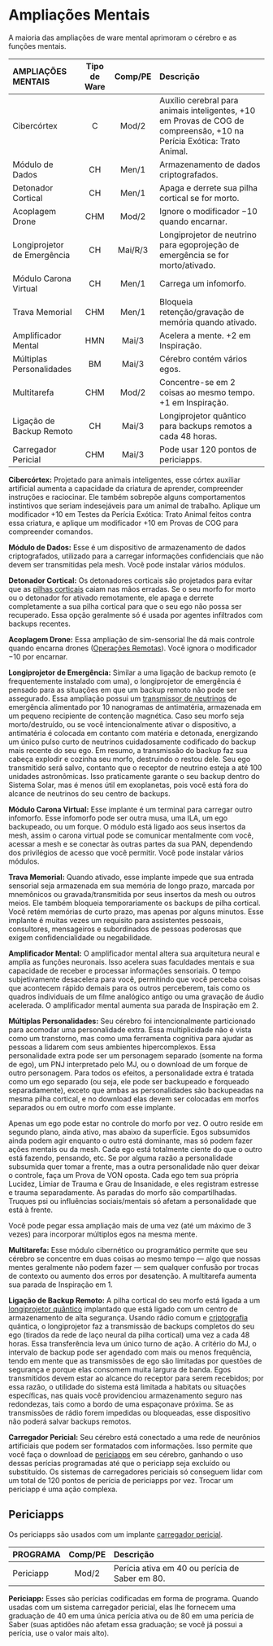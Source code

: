 # Ampliações Mentais

A maioria das ampliações de ware mental aprimoram o cérebro e as funções mentais.

| AMPLIAÇÕES MENTAIS          | Tipo de Ware | Comp/<!-- CLEANED wbr -->PE | Descrição                                                                                                              |
|:--------------------------- |:------------:|:-------------------------------------:|:---------------------------------------------------------------------------------------------------------------------- |
| Cibercórtex                 |      C       |                 Mod/2                 | Auxílio cerebral para animais inteligentes, +10 em Provas de COG de compreensão, +10 na Perícia Exótica: Trato Animal. |
| Módulo de Dados             |      CH      |                 Men/1                 | Armazenamento de dados criptografados.                                                                                 |
| Detonador Cortical          |      CH      |                 Men/1                 | Apaga e derrete sua pilha cortical se for morto.                                                                       |
| Acoplagem Drone             |     CHM      |                 Mod/2                 | Ignore o modificador −10 quando encarnar.                                                                              |
| Longiprojetor de Emergência |      CH      |                Mai/R/3                | Longiprojetor de neutrino para egoprojeção de emergência se for morto/ativado.                                         |
| Módulo Carona Virtual       |      CH      |                 Men/1                 | Carrega um infomorfo.                                                                                                  |
| Trava Memorial              |     CHM      |                 Men/1                 | Bloqueia retenção/gravação de memória quando ativado.                                                                  |
| Amplificador Mental         |     HMN      |                 Mai/3                 | Acelera a mente. +2 em Inspiração.                                                                                     |
| Múltiplas Personalidades    |      BM      |                 Mai/3                 | Cérebro contém vários egos.                                                                                            |
| Multitarefa                 |     CHM      |                 Mod/2                 | Concentre-se em 2 coisas ao mesmo tempo. +1 em Inspiração.                                                             |
| Ligação de Backup Remoto    |      CH      |                 Mai/3                 | Longiprojetor quântico para backups remotos a cada 48 horas.                                                           |
| Carregador Pericial         |     CHM      |                 Mai/3                 | Pode usar 120 pontos de periciapps.                                                                                    |

**Cibercórtex:** Projetado para animais inteligentes, esse córtex auxiliar artificial aumenta a capacidade da criatura de aprender, compreender instruções e raciocinar. Ele também sobrepõe alguns comportamentos instintivos que seriam indesejáveis para um animal de trabalho. Aplique um modificador +10 em Testes da Perícia Exótica: Trato Animal feitos contra essa criatura, e aplique um modificador +10 em Provas de COG para compreender comandos.

**Módulo de Dados:** Esse é um dispositivo de armazenamento de dados criptografados, utilizado para a carregar informações confidenciais que não devem ser transmitidas pela mesh. Você pode instalar vários módulos.

**Detonador Cortical:** Os detonadores corticais são projetados para evitar que as [pilhas corticais](05-common-tech-and-ware.md#standard-augmentations) caiam nas mãos erradas. Se o seu morfo for morto ou o detonador for ativado remotamente, ele apaga e derrete completamente a sua pilha cortical para que o seu ego não possa ser recuperado. Essa opção geralmente só é usada por agentes infiltrados com backups recentes.

**Acoplagem Drone:** Essa ampliação de sim-sensorial lhe dá mais controle quando encarna drones ([Operações Remotas](21-robots.md#remote-operations)). Você ignora o modificador −10 por encarnar.

**Longiprojetor de Emergência:** Similar a uma ligação de backup remoto (e frequentemente instalado com uma), o longiprojetor de emergência é pensado para as situações em que um backup remoto não pode ser assegurado. Essa ampliação possui um [transmissor de neutrinos](16-comms-and-mesh-gear.md#neutrino-communicators) de emergência alimentado por 10 nanogramas de antimatéria, armazenada em um pequeno recipiente de contenção magnética. Caso seu morfo seja morto/destruído, ou se você intencionalmente ativar o dispositivo, a antimatéria é colocada em contanto com matéria e detonada, energizando um único pulso curto de neutrinos cuidadosamente codificado do backup mais recente do seu ego. Em resumo, a transmissão do backup faz sua cabeça explodir e cozinha seu morfo, destruindo o restou dele. Seu ego transmitido será salvo, contanto que o receptor de neutrino esteja a até 100 unidades astronômicas. Isso praticamente garante o seu backup dentro do Sistema Solar, mas é menos útil em exoplanetas, pois você está fora do alcance de neutrinos do seu centro de backups.

**Módulo Carona Virtual:** Esse implante é um terminal para carregar outro infomorfo. Esse infomorfo pode ser outra musa, uma ILA, um ego backupeado, ou um forque. O módulo está ligado aos seus insertos da mesh, assim o carona virtual pode se comunicar mentalmente com você, acessar a mesh e se conectar às outras partes da sua PAN, dependendo dos privilégios de acesso que você permitir. Você pode instalar vários módulos.

**Trava Memorial:** Quando ativado, esse implante impede que sua entrada sensorial seja armazenada em sua memória de longo prazo, marcada por mnemônicos ou gravada/transmitida por seus insertos da mesh ou outros meios. Ele também bloqueia temporariamente os backups de pilha cortical. Você retém memórias de curto prazo, mas apenas por alguns minutos. Esse implante é muitas vezes um requisito para assistentes pessoais, consultores, mensageiros e subordinados de pessoas poderosas que exigem confidencialidade ou negabilidade.

**Amplificador Mental:** O amplificador mental altera sua arquitetura neural e amplia as funções neuronais. Isso acelera suas faculdades mentais e sua capacidade de receber e processar informações sensoriais. O tempo subjetivamente desacelera para você, permitindo que você perceba coisas que acontecem rápido demais para os outros perceberem, tais como os quadros individuais de um filme analógico antigo ou uma gravação de áudio acelerada. O amplificador mental aumenta sua parada de Inspiração em 2.

**Múltiplas Personalidades:** Seu cérebro foi intencionalmente particionado para acomodar uma personalidade extra. Essa multiplicidade não é vista como um transtorno, mas como uma ferramenta cognitiva para ajudar as pessoas a lidarem com seus ambientes hipercomplexos. Essa personalidade extra pode ser um personagem separado (somente na forma de ego), um PNJ interpretado pelo MJ, ou o download de um forque de outro personagem. Para todos os efeitos, a personalidade extra é tratada como um ego separado (ou seja, ele pode ser backupeado e forqueado separadamente), exceto que ambas as personalidades são backupeadas na mesma pilha cortical, e no download elas devem ser colocadas em morfos separados ou em outro morfo com esse implante.

Apenas um ego pode estar no controle do morfo por vez. O outro reside em segundo plano, ainda ativo, mas abaixo da superfície. Egos subsumidos ainda podem agir enquanto o outro está dominante, mas só podem fazer ações mentais ou da mesh. Cada ego está totalmente ciente do que o outro está fazendo, pensando, etc. Se por alguma razão a personalidade subsumida quer tomar a frente, mas a outra personalidade não quer deixar o controle, faça um Prova de VON oposta. Cada ego tem sua própria Lucidez, Limiar de Trauma e Grau de Insanidade, e eles registram estresse e trauma separadamente. As paradas do morfo são compartilhadas. Truques psi ou influências sociais/mentais só afetam a personalidade que está à frente.

Você pode pegar essa ampliação mais de uma vez (até um máximo de 3 vezes) para incorporar múltiplos egos na mesma mente.

**Multitarefa:** Esse módulo cibernético ou programático permite que seu cérebro se concentre em duas coisas ao mesmo tempo — algo que nossas mentes geralmente não podem fazer — sem qualquer confusão por trocas de contexto ou aumento dos erros por desatenção. A multitarefa aumenta sua parada de Inspiração em 1.

**Ligação de Backup Remoto:** A pilha cortical do seu morfo está ligada a um [longiprojetor quântico](16-comms-and-mesh-gear.md#quantum-farcasters) implantado que está ligado com um centro de armazenamento de alta segurança. Usando rádio comum e [criptografia](../13/05-authentication-and-encryption.md#encryption) quântica, o longiprojetor faz a transmissão de backups completos do seu ego (tirados da rede de laço neural da pilha cortical) uma vez a cada 48 horas. Essa transferência leva um único turno de ação. A critério do MJ, o intervalo de backup pode ser agendado com mais ou menos frequência, tendo em mente que as transmissões de ego são limitadas por questões de segurança e porque elas consomem muita largura de banda. Egos transmitidos devem estar ao alcance do receptor para serem recebidos; por essa razão, o utilidade do sistema está limitada a habitats ou situações específicas, nas quais você providenciou armazenamento seguro nas redondezas, tais como a bordo de uma espaçonave próxima. Se as transmissões de rádio forem impedidas ou bloqueadas, esse dispositivo não poderá salvar backups remotos.

**Carregador Pericial:** Seu cérebro está conectado a uma rede de neurônios artificiais que podem ser formatados com informações. Isso permite que você faça o download de [periciapps](#skillsofts) em seu cérebro, ganhando o uso dessas perícias programadas até que o periciapp seja excluído ou substituído. Os sistemas de carregadores periciais só conseguem lidar com um total de 120 pontos de perícia de periciapps por vez. Trocar um periciapp é uma ação complexa.

## Periciapps

Os periciapps são usados com um implante [carregador pericial]().

| PROGRAMA  | Comp/<!-- CLEANED wbr -->PE | Descrição                                      |
|:--------- |:-------------------------------------:|:---------------------------------------------- |
| Periciapp |                 Mod/2                 | Perícia ativa em 40 ou perícia de Saber em 80. |

**Periciapp:** Esses são perícias codificadas em forma de programa. Quando usadas com um sistema carregador pericial, elas lhe fornecem uma graduação de 40 em uma única perícia ativa ou de 80 em uma perícia de Saber (suas aptidões não afetam essa graduação; se você já possui a perícia, use o valor mais alto).
